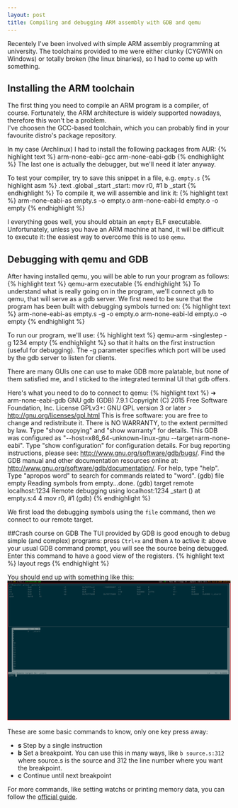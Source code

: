```yaml
---
layout: post
title: Compiling and debugging ARM assembly with GDB and qemu
---
```


Recentely I've been involved with simple ARM assembly programming at university.
The toolchains provided to me were either clunky (CYGWIN on Windows) or totally
 broken (the linux binaries), so I had to come up with something.

## Installing the ARM toolchain
The first thing you need to compile an ARM program is a compiler, of course.
Fortunately, the ARM architecture is widely supported nowadays, therefore this won't be a problem. <br>
I've choosen the GCC-based toolchain, which you can probably find in your favourite distro's package repository.

In my case (Archlinux) I had to install the following packages from AUR:
{% highlight text %}
arm-none-eabi-gcc
arm-none-eabi-gdb
{% endhighlight %}
The last one is actually the debugger, but we'll need it later anyway.

To test your compiler, try to save this snippet in a file, e.g. `empty.s`
{% highlight asm %}
.text
.global _start
_start:
    mov r0, #1
    b   _start
{% endhighlight %}
To compile it, we will assemble and link it:
{% highlight text %}
arm-none-eabi-as empty.s -o empty.o
arm-none-eabi-ld empty.o -o empty
{% endhighlight %}

I everything goes well, you should obtain an `empty` ELF executable.
Unfortunately, unless you have an ARM machine at hand, it will be difficult to execute it: the easiest way to overcome this is to use `qemu`.

## Debugging with qemu and GDB
After having installed qemu, you will be able to run your program as follows:
{% highlight text %}
qemu-arm executable
{% endhighlight %}
To understand what is really going on in the program, we'll connect `gdb` to qemu, that will serve as a gdb server.
We first need to be sure that the program has been built with debugging symbols turned on:
{% highlight text %}
arm-none-eabi-as empty.s -g -o empty.o
arm-none-eabi-ld empty.o -o empty
{% endhighlight %}

To run our program, we'll use:
{% highlight text %}
qemu-arm -singlestep -g 1234 empty
{% endhighlight %}
so that it halts on the first instruction (useful for debugging). The -g parameter specifies which port will be used by the gdb server to listen for clients.

There are many GUIs one can use to make GDB more palatable, but none of them satisfied me, and I sticked to the integrated terminal UI that gdb offers.

Here's what you need to do to connect to qemu:
{% highlight text %}
➜ arm-none-eabi-gdb
GNU gdb (GDB) 7.9.1
Copyright (C) 2015 Free Software Foundation, Inc.
License GPLv3+: GNU GPL version 3 or later > <http://gnu.org/licenses/gpl.html>
This is free software: you are free to change and redistribute it.
There is NO WARRANTY, to the extent permitted by law.  Type "show copying"
and "show warranty" for details.
This GDB was configured as "--host=x86_64-unknown-linux-gnu --target=arm-none-eabi".
Type "show configuration" for configuration details.
For bug reporting instructions, please see:
<http://www.gnu.org/software/gdb/bugs/>.
Find the GDB manual and other documentation resources online at:
<http://www.gnu.org/software/gdb/documentation/>.
For help, type "help".
Type "apropos word" to search for commands related to "word".
(gdb) file empty
Reading symbols from empty...done.
(gdb) target remote localhost:1234
Remote debugging using localhost:1234
_start () at empty.s:4
4	    mov r0, #1
(gdb)
{% endhighlight %}

We first load the debugging symbols using the `file` command, then we connect to our remote target.

##Crash course on GDB
The TUI provided by GDB is good enough to debug simple (and complex) programs: press `Ctrl+x` and then `A` to active it: above your usual GDB command prompt, you will see the source being debugged.
Enter this command to have a good view of the registers.
{% highlight text %}
layout regs
{% endhighlight %}

You should end up with something like this:
![GDB session](/img/2015-07-10-232039_1440x900_scrot.png "ugh...")

These are some basic commands to know, only one key press away:

* **s** Step by a single instruction
* **b** Set a breakpoint. You can use this in many ways, like `b source.s:312` where source.s is the source and 312 the line number where you want the breakpoint.
* **c** Continue until next breakpoint

For more commands, like setting watchs or printing memory data, you can follow the [official guide](https://sourceware.org/gdb/onlinedocs/gdb/).
